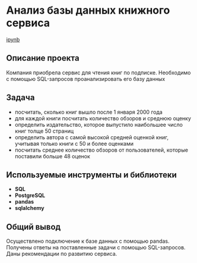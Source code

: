 # Анализ базы данных книжного сервиса

[ipynb]()

## Описание проекта

Компания приобрела сервис для чтения книг по подписке. Необходимо с помощью SQL-запросов проанализировать его базу данных

## Задача

*   посчитать, сколько книг вышло после 1 января 2000 года
*   для каждой книги посчитать количество обзоров и среднюю оценку
*   определить издательство, которое выпустило наибольшее число книг толще 50 страниц
*   определить автора с самой высокой средней оценкой книг, учитывая только книги с 50 и более оценками
*   посчитать среднее количество обзоров от пользователей, которые поставили больше 48 оценок

## Используемые инструменты и библиотеки

- **SQL**
- **PostgreSQL**
- **pandas**
- **sqlalchemy**
  
## 

## Общий вывод
Осуществлено подключение к базе данных с помощью pandas. Получены ответы на поставленные задачи с помощью SQL-запросов. Даны рекомендации по развитию сервиса.
